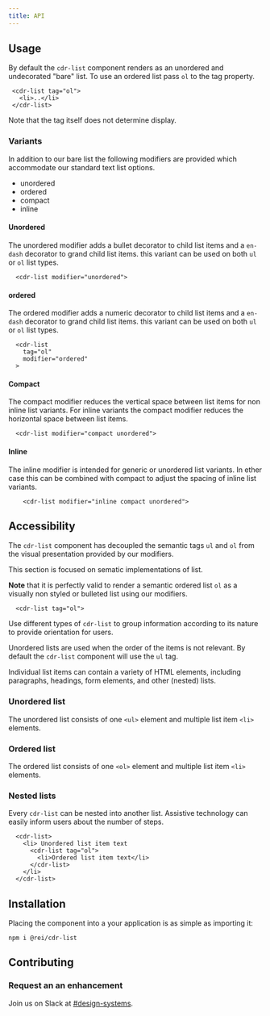 ```yaml
---
title: API
---
```


## Usage

 By default the `cdr-list` component renders as an unordered and undecorated "bare" list.
To use an ordered list pass `ol` to the tag property.
 ```
  <cdr-list tag="ol">
    <li>..</li>
  </cdr-list>
```
Note that the tag itself does not determine display.

### Variants
 In addition to our bare list the following modifiers are provided which accommodate our standard text list options.
* unordered
* ordered
* compact
* inline

#### Unordered
The unordered modifier adds a bullet decorator to child list items and a `en-dash` decorator to grand child list items. this variant can be used on both `ul` or `ol` list types.
```
  <cdr-list modifier="unordered">
```

#### ordered
The ordered modifier adds a numeric decorator to child list items and a `en-dash` decorator to grand child list items. this variant can be used on both `ul` or `ol` list types.
```
  <cdr-list
    tag="ol"
    modifier="ordered"
  >
```

#### Compact
The compact modifier reduces the vertical space between list items for non inline list variants. For inline variants the compact modifier reduces the horizontal space between list items.
```
  <cdr-list modifier="compact unordered">
```

#### Inline
The inline modifier is intended for generic or unordered list variants. In ether case this can be combined with compact to adjust the spacing of inline list variants.
```
    <cdr-list modifier="inline compact unordered">
```



## Accessibility
The `cdr-list` component has decoupled the semantic tags `ul` and `ol` from the visual presentation provided by our modifiers. 

This section is focused on sematic implementations of list. 

**Note** that it is perfectly valid to render a semantic ordered list `ol` as a visually non styled or bulleted list using our modifiers.
```
  <cdr-list tag="ol">
```

Use different types of `cdr-list` to group information according to its nature to provide orientation for users.

Unordered lists are used when the order of the items is not relevant. By default the `cdr-list` component will use the `ul` tag.

Individual list items can contain a variety of HTML elements, including paragraphs, headings, form elements, and other (nested) lists.

### Unordered list
The unordered list consists of one `<ul>` element and multiple list item `<li>` elements.

### Ordered list
The ordered list consists of one `<ol>` element and multiple list item `<li>` elements.

### Nested lists
Every `cdr-list` can be nested into another list. Assistive technology can easily inform users about the number of steps.
```
  <cdr-list>
    <li> Unordered list item text
      <cdr-list tag="ol">
        <li>Ordered list item text</li>
      </cdr-list>
    </li>
  </cdr-list>

```

## Installation

Placing the component into a your application is as simple as importing it:
```
npm i @rei/cdr-list
```

## Contributing
### Request an an enhancement
Join us on Slack at [#design-systems](https://rei.slack.com/messages/CA58YCGN4).